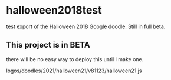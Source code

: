 # halloween2018test
test export of the Halloween 2018 Google doodle. Still in full beta.

## This project is in __BETA__
there will be no easy way to deploy this until I make one.

logos/doodles/2021/halloween21/v81123/halloween21.js